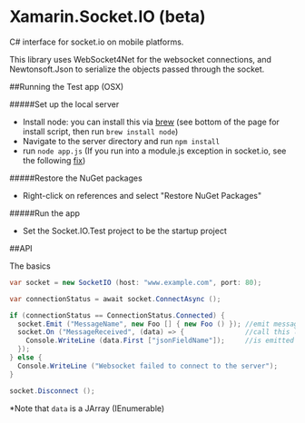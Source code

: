 Xamarin.Socket.IO (beta)
=================

C# interface for socket.io on mobile platforms.

This library uses WebSocket4Net for the websocket connections, and Newtonsoft.Json to serialize the objects passed through the socket.

##Running the Test app (OSX)

#####Set up the local server

  * Install node: you can install this via [brew](http://brew.sh/) (see bottom of the page for install script,
    then run ```brew install node```)
  * Navigate to the server directory and run ```npm install```
  * run ```node app.js```
  (If you run into a module.js exception in socket.io, see the following [fix](http://stackoverflow.com/questions/11266608/socket-io-error))

#####Restore the NuGet packages
  
  * Right-click on references and select "Restore NuGet Packages"

#####Run the app

  * Set the Socket.IO.Test project to be the startup project

##API

The basics

```C#
var socket = new SocketIO (host: "www.example.com", port: 80);

var connectionStatus = await socket.ConnectAsync ();

if (connectionStatus == ConnectionStatus.Connected) {
  socket.Emit ("MessageName", new Foo [] { new Foo () }); //emit message named "MessageName" with args a list of Foos
  socket.On ("MessageReceived", (data) => {               //call this lambda when a message named "MessageReceived"
    Console.WriteLine (data.First ["jsonFieldName"]);     //is emitted from the server
  });
} else {
  Console.WriteLine ("Websocket failed to connect to the server");
}

socket.Disconnect ();
```
\*Note that ```data``` is a JArray (IEnumerable)

